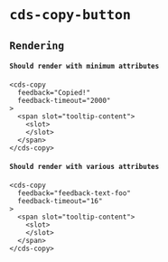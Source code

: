 # `cds-copy-button`

## `Rendering`

####   `Should render with minimum attributes`

```
<cds-copy
  feedback="Copied!"
  feedback-timeout="2000"
>
  <span slot="tooltip-content">
    <slot>
    </slot>
  </span>
</cds-copy>

```

####   `Should render with various attributes`

```
<cds-copy
  feedback="feedback-text-foo"
  feedback-timeout="16"
>
  <span slot="tooltip-content">
    <slot>
    </slot>
  </span>
</cds-copy>

```

